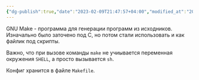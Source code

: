 ```yaml
---
{"dg-publish":true,"date":"2023-02-09T21:47:57+04:00","modified_at":"2023-02-09T21:53:01+04:00","permalink":"/makefile/","dgPassFrontmatter":true}
---
```


GNU Make - программа для генерации программ из исходников. Изначально было заточено под C, но потом стали использовать и как файлик под скрипты.

Важно, что при вызове команды `make` не учиывается переменная окружения `SHELL`, а просто вызывается `sh`.

Конфиг хранится в файле `Makefile`.
